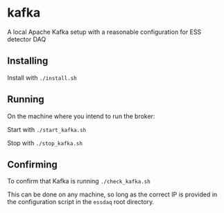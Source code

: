 # kafka

A local Apache Kafka setup with a reasonable configuration for ESS detector DAQ

## Installing

Install with `./install.sh`

## Running

On the machine where you intend to run the broker:

Start with `./start_kafka.sh`

Stop with `./stop_kafka.sh`


## Confirming

To confirm that Kafka is running `./check_kafka.sh`

This can be done on any machine, so long as the correct IP is provided in the configuration script in the `essdaq` root directory.

